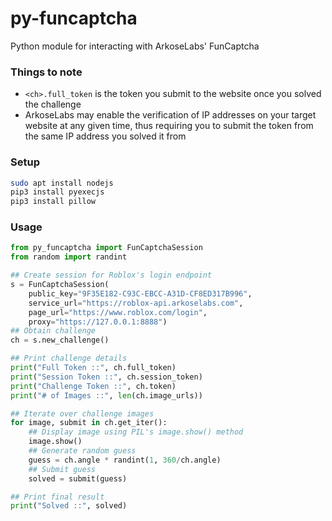 # py-funcaptcha
Python module for interacting with ArkoseLabs' FunCaptcha

### Things to note
- `<ch>.full_token` is the token you submit to the website once you solved the challenge
- ArkoseLabs may enable the verification of IP addresses on your target website at any given time, thus requiring you to submit the token from the same IP address you solved it from


### Setup
```bash
sudo apt install nodejs
pip3 install pyexecjs
pip3 install pillow
```


### Usage
```python
from py_funcaptcha import FunCaptchaSession
from random import randint

## Create session for Roblox's login endpoint
s = FunCaptchaSession(
    public_key="9F35E182-C93C-EBCC-A31D-CF8ED317B996",
    service_url="https://roblox-api.arkoselabs.com",
    page_url="https://www.roblox.com/login",
    proxy="https://127.0.0.1:8888")
## Obtain challenge
ch = s.new_challenge()

## Print challenge details
print("Full Token ::", ch.full_token)
print("Session Token ::", ch.session_token)
print("Challenge Token ::", ch.token)
print("# of Images ::", len(ch.image_urls))

## Iterate over challenge images
for image, submit in ch.get_iter():
    ## Display image using PIL's image.show() method
    image.show()
    ## Generate random guess
    guess = ch.angle * randint(1, 360/ch.angle)
    ## Submit guess
    solved = submit(guess)

## Print final result
print("Solved ::", solved)
```
